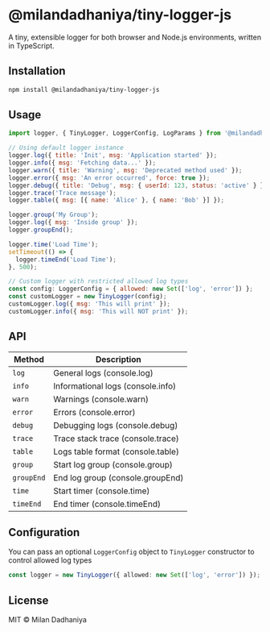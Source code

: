 # @milandadhaniya/tiny-logger-js

A tiny, extensible logger for both browser and Node.js environments, written in TypeScript.

## Installation

```bash
npm install @milandadhaniya/tiny-logger-js
```
## Usage

```javascript
import logger, { TinyLogger, LoggerConfig, LogParams } from '@milandadhaniya/tiny-logger-js';

// Using default logger instance
logger.log({ title: 'Init', msg: 'Application started' });
logger.info({ msg: 'Fetching data...' });
logger.warn({ title: 'Warning', msg: 'Deprecated method used' });
logger.error({ msg: 'An error occurred', force: true });
logger.debug({ title: 'Debug', msg: { userId: 123, status: 'active' } });
logger.trace('Trace message');
logger.table({ msg: [{ name: 'Alice' }, { name: 'Bob' }] });

logger.group('My Group');
logger.log({ msg: 'Inside group' });
logger.groupEnd();

logger.time('Load Time');
setTimeout(() => {
  logger.timeEnd('Load Time');
}, 500);

// Custom logger with restricted allowed log types
const config: LoggerConfig = { allowed: new Set(['log', 'error']) };
const customLogger = new TinyLogger(config);
customLogger.log({ msg: 'This will print' });
customLogger.info({ msg: 'This will NOT print' });
```
## API
| Method     | Description                       |
| ---------- | --------------------------------- |
| `log`      | General logs (console.log)        |
| `info`     | Informational logs (console.info) |
| `warn`     | Warnings (console.warn)           |
| `error`    | Errors (console.error)            |
| `debug`    | Debugging logs (console.debug)    |
| `trace`    | Trace stack trace (console.trace) |
| `table`    | Logs table format (console.table) |
| `group`    | Start log group (console.group)   |
| `groupEnd` | End log group (console.groupEnd)  |
| `time`     | Start timer (console.time)        |
| `timeEnd`  | End timer (console.timeEnd)       |

## Configuration
You can pass an optional `LoggerConfig` object to `TinyLogger` constructor to control allowed log types
```typescript
const logger = new TinyLogger({ allowed: new Set(['log', 'error']) });
```
## License
MIT © Milan Dadhaniya
